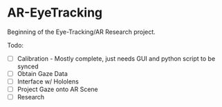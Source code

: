 # AR-EyeTracking

Beginning of the Eye-Tracking/AR Research project. 

Todo:

- [ ] Calibration - Mostly complete, just needs GUI and python script to be synced
- [ ] Obtain Gaze Data
- [ ] Interface w/ Hololens
- [ ] Project Gaze onto AR Scene
- [ ] Research
